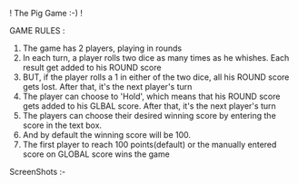 ! The Pig Game :-) !


GAME RULES :

1. The game has 2 players, playing in rounds
2.  In each turn, a player rolls two dice as many times as he whishes. Each result get added to his ROUND score
3.  BUT, if the player rolls a 1 in either of the two dice, all his ROUND score gets lost. After that, it's the next player's turn
4. The player can choose to 'Hold', which means that his ROUND score gets added to his GLBAL score. After that, it's the next player's turn
5. The players can choose their desired winning score by entering the score in the text box.
6. And by default the winning score will be 100.
7. The first player to reach 100 points(default) or the manually entered score on GLOBAL score wins the game

ScreenShots :-


